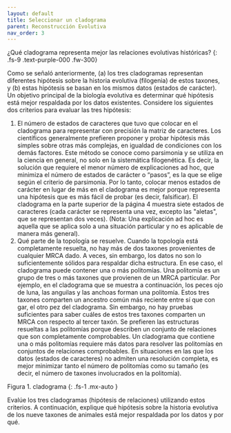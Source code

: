 ```yaml
---
layout: default
title: Seleccionar un cladograma
parent: Reconstrucción Evolutiva
nav_order: 3
---
```



¿Qué cladograma representa mejor las relaciones evolutivas históricas?
{: .fs-9 	.text-purple-000 .fw-300}

Como se señaló anteriormente, (a) los tres cladogramas representan diferentes hipótesis sobre la historia evolutiva (filogenia) de estos taxones, y (b) estas hipótesis se basan en los mismos datos (estados de carácter). Un objetivo principal de la biología evolutiva es determinar qué hipótesis está mejor respaldada por los datos existentes. Considere los siguientes dos criterios para evaluar las tres hipótesis:
1. El número de estados de caracteres que tuvo que colocar en el cladograma para representar con precisión la matriz de caracteres. Los científicos generalmente prefieren proponer y probar hipótesis más simples sobre otras más complejas, en igualdad de condiciones con los demás factores. Este método se conoce como parsimonia y se utiliza en la ciencia en general, no solo en la sistemática filogenética. Es decir, la solución que requiere el menor número de explicaciones ad hoc, que minimiza el número de estados de carácter o “pasos”, es la que se elige según el criterio de parsimonia. Por lo tanto, colocar menos estados de carácter en lugar de más en el cladograma es mejor porque representa una hipótesis que es más fácil de probar (es decir, falsificar). El cladograma en la parte superior de la página 4 muestra siete estados de caracteres (cada carácter se representa una vez, excepto las "aletas", que se representan dos veces). (Nota: Una explicación ad hoc es aquella que se aplica solo a una situación particular y no es aplicable de manera más general).
2. Qué parte de la topología se resuelve. Cuando la topología está completamente resuelta, no hay más de dos taxones provenientes de cualquier MRCA dado. A veces, sin embargo, los datos no son lo suficientemente sólidos para respaldar dicha estructura. En ese caso, el cladograma puede contener una o más politomías. Una politomía es un grupo de tres o más taxones que provienen de un MRCA particular. Por ejemplo, en el cladograma que se muestra a continuación, los peces ojo de luna, las anguilas y las anchoas forman una politomía. Estos tres taxones comparten un ancestro común más reciente entre sí que con gar, el otro pez del cladograma. Sin embargo, no hay pruebas suficientes para saber cuáles de estos tres taxones comparten un MRCA con respecto al tercer taxón. Se prefieren las estructuras resueltas a las politomías porque describen un conjunto de relaciones que son completamente comprobables. Un cladograma que contiene una o más politomías requiere más datos para resolver las politomías en conjuntos de relaciones comprobables. En situaciones en las que los datos (estados de caracteres) no admiten una resolución completa, es mejor minimizar tanto el número de politomías como su tamaño (es decir, el número de taxones involucrados en la politomía).


Figura 1. cladograma
{: .fs-1 .mx-auto }

Evalúe los tres cladogramas (hipótesis de relaciones) utilizando estos criterios. A continuación, explique qué hipótesis sobre la historia evolutiva de los nueve taxones de animales está mejor respaldada por los datos y por qué.
